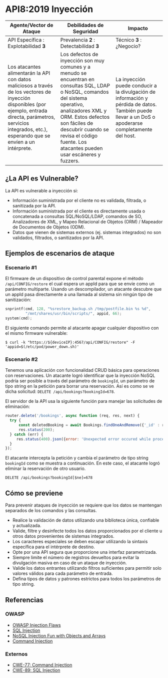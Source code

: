 API8:2019 Inyección
===================

|Agente/Vector de Ataque | Debilidades de Seguridad | Impacto |
| - | - | - |
| API Específica : Explotabilidad **3** | Prevalencia **2** : Detectabilidad **3** | Técnico **3** : ¿Negocio? |
| Los atacantes alimentarán la API con datos maliciosos a través de los vectores de inyección disponibles (por ejemplo, entrada directa, parámetros, servicios integrados, etc.), esperando que se envíen a un intérprete. | Los defectos de inyección son muy comunes y a menudo se encuentran en consultas SQL, LDAP o NoSQL, comandos del sistema operativo, analizadores XML y ORM. Estos defectos son fáciles de descubrir cuando se revisa el código fuente. Los atacantes pueden usar escáneres y fuzzers. | La inyección puede conducir a la divulgación de información y pérdida de datos. También puede llevar a un DoS o apoderarse completamente del host. |

## ¿La API es Vulnerable?

La API es vulnerable a inyección si:

* Información suministrada por el cliente no es validada, filtrada, o sanitizada por la API.
* Información suministrada por el cliente es directamente usada o concatenada a consultas SQL/NoSQL/LDAP, comandos de SO, Analizadores de XML, y Mapeo Relacional de Objetos (ORM) / Mapeador de Documentos de Objetos (ODM).
* Datos que vienen de sistemas externos (ej. sistemas integrados) no son validados, filtrados, o sanitizados por la API.

## Ejemplos de escenarios de ataque

### Escenario #1

El firmware de un dispositivo de control parental expone el método `/api/CONFIG/restore` el cual espera un appId para que se
envíe como un parámetro multiparte. Usando un descompilador, un atacante descubre que un appId pasa directamente a una llamada al
sistema sin ningún tipo de sanitización:

```c
snprintf(cmd, 128, "%srestore_backup.sh /tmp/postfile.bin %s %d",
         "/mnt/shares/usr/bin/scripts/", appid, 66);
system(cmd);
```

El siguiente comando permite al atacante apagar cualquier dispositivo con el mismo firmware vulnerable:
```
$ curl -k "https://${deviceIP}:4567/api/CONFIG/restore" -F 'appid=$(/etc/pod/power_down.sh)'
```

### Escenario #2

Tenemos una aplicación con funcionalidad CRUD básica para operaciones con
reservaciones. Un atacante logró identificar que la inyección NoSQL podría ser posible
a través del parámetro de `bookingId`, un parámetro de tipo string en la petición para borrar una reservación. Así es como se ve dicha solicitud: `DELETE /api/bookings?bookingId=678`.

El servidor de la API usa la siguiente función para manejar las solicitudes de eliminación:

```javascript
router.delete('/bookings', async function (req, res, next) {
  try {
      const deletedBooking = await Bookings.findOneAndRemove({'_id' : req.query.bookingId});
      res.status(200);
  } catch (err) {
     res.status(400).json({error: 'Unexpected error occured while processing a request'});
  }
});
```

El atacante intercepta la petición y cambia el parámetro de tipo string  `bookingId` como se muestra a continuación. En este caso, el atacante logró eliminar la reservación de otro usuario.

```
DELETE /api/bookings?bookingId[$ne]=678
```

## Cómo se previene

Para prevenir ataques de inyección se requiere que los datos se mantengan separados de los comandos y las consultas.

* Realice la validación de datos utilizando una biblioteca única, confiable y actualizada.
* Valide, filtre y desinfecte todos los datos proporcionados por el cliente u otros datos provenientes de sistemas integrados.
* Los caracteres especiales se deben escapar utilizando la sintaxis específica para el intérprete de destino.
* Opte por una API segura que proporcione una interfaz parametrizada.
* Siempre limite el número de registros devueltos para evitar la divulgación masiva en caso de un ataque de inyección.
* Valide los datos entrantes utilizando filtros suficientes para permitir solo valores válidos para cada parámetro de entrada.
* Defina tipos de datos y patrones estrictos para todos los parámetros de tipo string.

## Referencias

### OWASP

* [OWASP Injection Flaws][1]
* [SQL Injection][2]
* [NoSQL Injection Fun with Objects and Arrays][3]
* [Command Injection][4]

### Externos

* [CWE-77: Command Injection][5]
* [CWE-89: SQL Injection][6]

[1]: https://www.owasp.org/index.php/Injection_Flaws
[2]: https://www.owasp.org/index.php/SQL_Injection
[3]: https://www.owasp.org/images/e/ed/GOD16-NOSQL.pdf
[4]: https://www.owasp.org/index.php/Command_Injection
[5]: https://cwe.mitre.org/data/definitions/77.html
[6]: https://cwe.mitre.org/data/definitions/89.html
